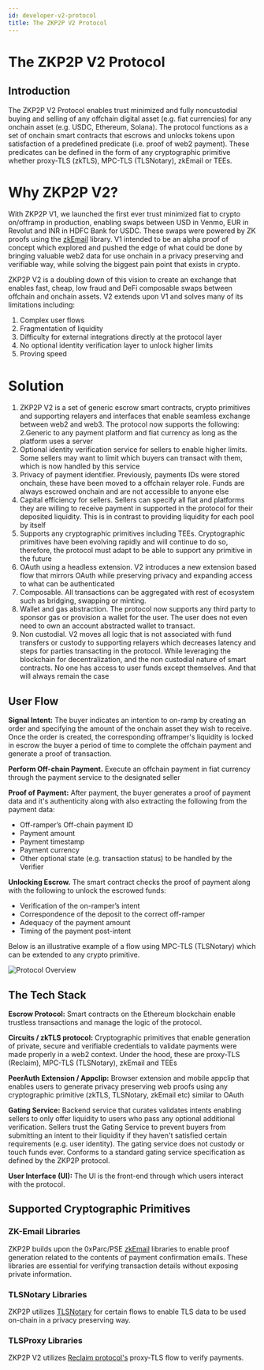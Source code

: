 ```yaml
---
id: developer-v2-protocol
title: The ZKP2P V2 Protocol
---
```


# The ZKP2P V2 Protocol

## Introduction

The ZKP2P V2 Protocol enables trust minimized and fully noncustodial buying and selling of any offchain digital asset (e.g. fiat currencies) for any onchain asset (e.g. USDC, Ethereum, Solana). The protocol functions as a set of onchain smart contracts that escrows and unlocks tokens upon satisfaction of a predefined predicate (i.e. proof of web2 payment). These predicates can be defined in the form of any cryptographic primitive whether proxy-TLS (zkTLS), MPC-TLS (TLSNotary), zkEmail or TEEs.

# Why ZKP2P V2?

With ZKP2P V1, we launched the first ever trust minimized fiat to crypto on/offramp in production, enabling swaps between USD in Venmo, EUR in Revolut and INR in HDFC Bank for USDC. These swaps were powered by ZK proofs using the [zkEmail](https://prove.email/) library. V1 intended to be an alpha proof of concept which explored and pushed the edge of what could be done by bringing valuable web2 data for use onchain in a privacy preserving and verifiable way, while solving the biggest pain point that exists in crypto.

ZKP2P V2 is a doubling down of this vision to create an exchange that enables fast, cheap, low fraud and DeFi composable swaps between offchain and onchain assets. V2 extends upon V1 and solves many of its limitations including:

1. Complex user flows
2. Fragmentation of liquidity
3. Difficulty for external integrations directly at the protocol layer
4. No optional identity verification layer to unlock higher limits
5. Proving speed

# Solution
1. ZKP2P V2 is a set of generic escrow smart contracts, crypto primitives and supporting relayers and interfaces that enable seamless exchange between web2 and web3. The protocol now supports the following:
2.Generic to any payment platform and fiat currency as long as the platform uses a server
3. Optional identity verification service for sellers to enable higher limits. Some sellers may want to limit which buyers can transact with them, which is now handled by this service
4. Privacy of payment identifier. Previously, payments IDs were stored onchain, these have been moved to a offchain relayer role. Funds are always escrowed onchain and are not accessible to anyone else
5. Capital efficiency for sellers. Sellers can specify all fiat and platforms they are willing to receive payment in supported in the protocol for their deposited liquidity. This is in contrast to providing liquidity for each pool by itself
6. Supports any cryptographic primitives including TEEs. Cryptographic primitives have been evolving rapidly and will continue to do so, therefore, the protocol must adapt to be able to support any primitive in the future
7. OAuth using a headless extension. V2 introduces a new extension based flow that mirrors OAuth while preserving privacy and expanding access to what can be authenticated
8. Composable. All transactions can be aggregated with rest of ecosystem such as bridging, swapping or minting.
9. Wallet and gas abstraction. The protocol now supports any third party to sponsor gas or provision a wallet for the user. The user does not even need to own an account abstracted wallet to transact.
10. Non custodial. V2 moves all logic that is not associated with fund transfers or custody to supporting relayers which decreases latency and steps for parties transacting in the protocol. While leveraging the blockchain for decentralization, and the non custodial nature of smart contracts. No one has access to user funds except themselves. And that will always remain the case

## User Flow
**Signal Intent:** The buyer indicates an intention to on-ramp by creating an order and specifying the amount of the onchain asset they wish to receive. Once the order is created, the corresponding offramper's liquidity is locked in escrow the buyer a period of time to complete the offchain payment and generate a proof of transaction.

**Perform Off-chain Payment.** Execute an offchain payment in fiat currency through the payment service to the designated seller

**Proof of Payment:** After payment, the buyer generates a proof of payment data and it's authenticity along with also extracting the following from the payment data:
- Off-ramper’s Off-chain payment ID
- Payment amount
- Payment timestamp
- Payment currency
- Other optional state (e.g. transaction status) to be handled by the Verifier

**Unlocking Escrow.** The smart contract checks the proof of payment along with the following to unlock the escrowed funds:
- Verification of the on-ramper’s intent
- Correspondence of the deposit to the correct off-ramper
- Adequacy of the payment amount
- Timing of the payment post-intent

Below is an illustrative example of a flow using MPC-TLS (TLSNotary) which can be extended to any crypto primitive.

![Protocol Overview](/img/developer/ZKP2PProtocolOverview.png)  

## The Tech Stack
**Escrow Protocol:** Smart contracts on the Ethereum blockchain enable trustless transactions and manage the logic of the protocol.

**Circuits / zkTLS protocol:** Cryptographic primitives that enable generation of private, secure and verifiable credentials to validate payments were made properly in a web2 context. Under the hood, these are proxy-TLS (Reclaim), MPC-TLS (TLSNotary), zkEmail and TEEs

**PeerAuth Extension / Appclip:**  Browser extension and mobile appclip that enables users to generate privacy preserving web proofs using any cryptographic primitive (zkTLS, TLSNotary, zkEmail etc) similar to OAuth

**Gating Service:**  Backend service that curates validates intents enabling sellers to only offer liquidity to users who pass any optional additional verification. Sellers trust the Gating Service to prevent buyers from submitting an intent to their liquidity if they haven't satisfied certain requirements (e.g. user identity). The gating service does not custody or touch funds ever. Conforms to a standard gating service specification as defined by the ZKP2P protocol.

**User Interface (UI):** The UI is the front-end through which users interact with the protocol.

## Supported Cryptographic Primitives

### ZK-Email Libraries
ZKP2P builds upon the 0xParc/PSE [zkEmail](https://prove.email/) libraries to enable proof generation related to the contents of payment confirmation emails. These libraries are essential for verifying transaction details without exposing private information.

### TLSNotary Libraries
ZKP2P utilizes [TLSNotary](https://tlsnotary.org/) for certain flows to enable TLS data to be used on-chain in a privacy preserving way.

### TLSProxy Libraries
ZKP2P V2 utilizes [Reclaim protocol's](https://reclaimprotocol.org/) proxy-TLS flow to verify payments.


